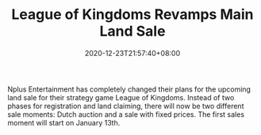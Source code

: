 ﻿---
title: "League of Kingdoms Revamps Main Land Sale"
date: 2020-12-23T21:57:40+08:00
lastmod: 2020-12-23T16:45:40+08:00
draft: false
authors: ["Half-Dane"]
description: "Nplus Entertainment has completely changed their plans for the upcoming land sale for their strategy game League of Kingdoms. Instead of two phases for registration and land claiming, there will now be two different sale moments: Dutch auction and a sale with fixed prices. The first sales moment will start on January 13th."
featuredImage: "league-of-kingdoms-revamps-main-land-sale.png"
tags: ["Virtual World","Play to Earn"]
categories: ["news"]
news: ["Virtual World"]
weight: 
lightgallery: true
pinned: false
recommend: false
recommend1: false
---

Nplus Entertainment has completely changed their plans for the upcoming land sale for their strategy game League of Kingdoms. Instead of two phases for registration and land claiming, there will now be two different sale moments: Dutch auction and a sale with fixed prices. The first sales moment will start on January 13th.

<!--more-->

